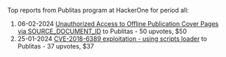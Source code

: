 Top reports from Publitas program at HackerOne for period all:

1. 06-02-2024 [Unauthorized Access to Offline Publication Cover Pages via SOURCE_DOCUMENT_ID](https://hackerone.com/reports/2357113) to Publitas - 50 upvotes, $50
2. 25-01-2024 [CVE-2018-6389 exploitation - using scripts loader](https://hackerone.com/reports/2334446) to Publitas - 37 upvotes, $37
